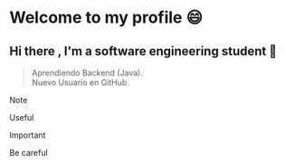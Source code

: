 # Welcome to my profile 😄
## Hi there , I'm a software engineering student 🔭 

> Aprendiendo Backend (Java).  
> Nuevo Usuario en GitHub.

> [!NOTE]  
> Useful

> [!IMPORTANT]  
> Be careful

<!--
**Edrx2025/Edrx2025** is a ✨ _special_ ✨ repository because its `README.md` (this file) appears on your GitHub profile.

Here are some ideas to get you started:

- 🔭 I’m currently working on ...
- 🌱 I’m currently learning ...
- 👯 I’m looking to collaborate on ...
- 🤔 I’m looking for help with ...
- 💬 Ask me about ...
- 📫 How to reach me: ...
- 😄 Pronouns: ...
- ⚡ Fun fact: ...
-->
